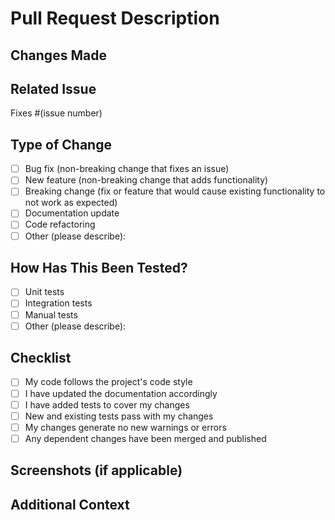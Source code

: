 # Pull Request Description

## Changes Made
<!-- Describe the changes you've made in detail -->

## Related Issue
<!-- Link to the related issue (if applicable) -->
Fixes #(issue number)

## Type of Change
<!-- Mark the appropriate option with an 'x' (no spaces around the 'x') -->
- [ ] Bug fix (non-breaking change that fixes an issue)
- [ ] New feature (non-breaking change that adds functionality)
- [ ] Breaking change (fix or feature that would cause existing functionality to not work as expected)
- [ ] Documentation update
- [ ] Code refactoring
- [ ] Other (please describe):

## How Has This Been Tested?
<!-- Describe the tests you ran to verify your changes -->
- [ ] Unit tests
- [ ] Integration tests
- [ ] Manual tests
- [ ] Other (please describe):

## Checklist
<!-- Mark completed items with an 'x' (no spaces around the 'x') -->
- [ ] My code follows the project's code style
- [ ] I have updated the documentation accordingly
- [ ] I have added tests to cover my changes
- [ ] New and existing tests pass with my changes
- [ ] My changes generate no new warnings or errors
- [ ] Any dependent changes have been merged and published

## Screenshots (if applicable)
<!-- Add screenshots or images to help explain your changes -->

## Additional Context
<!-- Add any other context about the PR here -->
